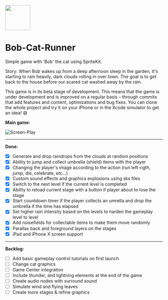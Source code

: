 <img src="http://i.imgur.com/FUJUZfI.png" width="80px" />
<h1>Bob-Cat-Runner</h1>

Simple game with 'Bob' the cat using SpriteKit.

Story: When Bob wakes up from a deep afternoon sleep in the garden, it's starting to rain heavily, dark clouds rolling in over town.
The goal is to get back to the house before our scared cat washed away by the rain. 

This game is in its beta stage of development. This means that the game is under development and is improved on a regular basis – through commits that add features and content, optimizations and bug fixes. You can clone the whole project and try it on your iPhone or in the Xcode simulator to get an idea! :smile:

**Main game:**

![Screen-Play](https://j.gifs.com/pQ8Pom.gif)

___
**Done:**

- [x] Generate and drop raindrops from the clouds at random positions
- [x] Ability to jump and collect umbrella (shield) items with the player
- [x] Changing the player's image according to the action (run left-rigth, jump, die, celebrate, etc...)
- [x] Custom sound effects and graphics explosions using sks files
- [x] Switch to the next level if the current level is completed
- [x] Ability to reload current stage with a button if player about to lose the stage
- [x] Start countdown timer if the player collects an umrella and drop the umbrella if the time has elapsed
- [x] Set higher rain intensity based on the levels to harden the gameplay level to level
- [x] Add noisefields for collectable items to make them move randomly
- [x] Parallax back and foreground layers on the stages
- [x] iPad and iPhone X screen support

___
**Backlog:**

- [ ] Add basic gameplay control tutorials on first launch
- [ ] Change cat graphics
- [ ] Game Center integration
- [ ] Include thunder, and lightning elements at the end of the game
- [ ] Create audio nodes with surround sound
- [ ] Simulate wind and flying leaves
- [ ] Create more stages & refine graphics
